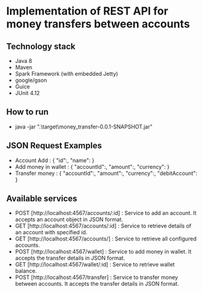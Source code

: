 # Implementation of REST API for money transfers between accounts

## Technology stack
- Java 8
- Maven
- Spark Framework (with embedded Jetty)
- google/gson
- Guice
- JUnit 4.12

## How to run
- java -jar ".\target\money_transfer-0.0.1-SNAPSHOT.jar"

## JSON Request Examples
- Account Add :
  {
	"id":<id>,
	"name":<name>
  }
 - Add money in wallet :
  {
	"accountId":<accountId>,
	"amount":<amount>,
	"currency":<currency>
  }
 - Transfer money :
  {
	"accountId":<creditAccount>,
	"amount":<amount>,
	"currency":<currency>,
	"debitAccount":<debitAccount>
   }

## Available services
- POST [http://localhost:4567/accounts/:id] : Service to add an account. It accepts an account object in JSON format.
- GET [http://localhost:4567/accounts/:id] : Service to retrieve details of an account with specified id.
- GET [http://localhost:4567/accounts/] : Service to retrieve all configured accounts.
- POST [http://localhost:4567/wallet] : Service to add money in wallet. It accepts the transfer details in JSON format.
- GET [http://localhost:4567/wallet/:id] : Service to retrieve wallet balance.
- POST [http://localhost:4567/transfer] : Service to transfer money between accounts. It accepts the transfer details in JSON format. 
